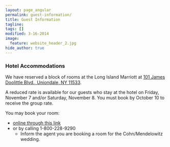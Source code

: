 ```yaml
---
layout: page_angular
permalink: guest-information/
title: Guest Information
tagline: 
tags: []
modified: 3-16-2014
image:
  feature: website_header_2.jpg
hide_author: true
---
```


### Hotel Accommodations ####

We have reserved a block of rooms at the Long Island Marriott at <a href="https://www.google.com/maps/dir//101+James+Doolittle+Blvd,+Uniondale,+NY+11553/@40.7235243,-73.5877355,17z/data=!4m13!1m4!3m3!1s0x89c27d9392ecd7dd:0x41b043899a2ccca9!2s101+James+Doolittle+Blvd!3b1!4m7!1m0!1m5!1m1!1s0x89c27d9392ecd7dd:0x41b043899a2ccca9!2m2!1d-73.5877355!2d40.7235243" target="_blank">101 James Doolittle Blvd., Uniondale, NY 11533</a>.

A reduced rate is available for our guests who stay at the hotel on Friday, November 7 and/or Saturday, November 8. You must book by October 10 to receive the group rate.

You may book your room:

- <a href="http://www.marriott.com/meeting-event-hotels/group-corporate-travel/groupCorp.mi?resLinkData=Cohn/Mendelowitz%20Wedding%5Enycli%60cmdcmda%60159.00%60USD%60false%6011/7/14%6011/9/14%6010/10/14&app=resvlink&stop_mobi=yes" target="_blank">online through this link</a>
- or by calling 1-800-228-9290
  - Inform the agent you are booking a room for the Cohn/Mendelowitz wedding.
 